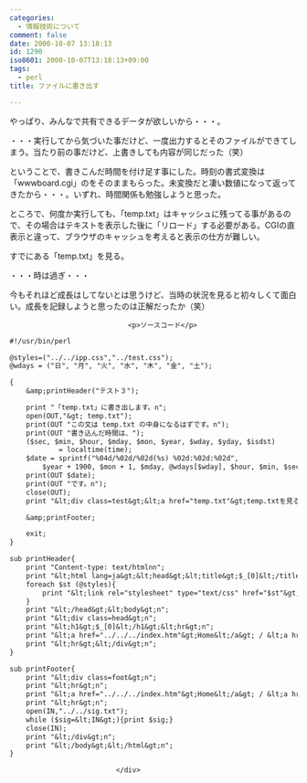 ```yaml
---
categories:
  - 情報技術について
comment: false
date: 2000-10-07 13:18:13
id: 1290
iso8601: 2000-10-07T13:18:13+09:00
tags:
  - perl
title: ファイルに書き出す

---
```


<div class="entry-body">
                                 <p>やっぱり、みんなで共有できるデータが欲しいから・・・。 </p>

<p>・・・実行してから気づいた事だけど、一度出力するとそのファイルができてしまう。当たり前の事だけど、上書きしても内容が同じだった（笑） </p>

<p>ということで、書きこんだ時間を付け足す事にした。時刻の書式変換は「wwwboard.cgi」のをそのままもらった。未変換だと凄い数値になって返ってきたから・・・。いずれ、時間関係も勉強しようと思った。 </p>

<p>ところで、何度か実行しても、「temp.txt」はキャッシュに残ってる事があるので、その場合はテキストを表示した後に「リロード」する必要がある。CGIの直表示と違って、ブラウザのキャッシュを考えると表示の仕方が難しい。 </p>

<p>すでにある「temp.txt」を見る。 </p>

<p>・・・時は過ぎ・・・ </p>

<p>今もそれほど成長はしてないとは思うけど、当時の状況を見ると初々しくて面白い。成長を記録しようと思ったのは正解だったか（笑）</p>
                              
                                 <p>ソースコード</p>

```default
#!/usr/bin/perl

@styles=("../../ipp.css","../test.css");
@wdays = ("日", "月", "火", "水", "木", "金", "土");

{
    &amp;printHeader("テスト３");

    print "「temp.txt」に書き出します。n";
    open(OUT,"&gt; temp.txt");
    print(OUT "この文は temp.txt の中身になるはずです。n");
    print(OUT "書き込んだ時間は、");
    ($sec, $min, $hour, $mday, $mon, $year, $wday, $yday, $isdst)
            = localtime(time);
    $date = sprintf("%04d/%02d/%02d(%s) %02d:%02d:%02d",
        $year + 1900, $mon + 1, $mday, @wdays[$wday], $hour, $min, $sec);
    print(OUT $date);
    print(OUT "です。n");
    close(OUT);
    print "&lt;div class=test&gt;&lt;a href="temp.txt"&gt;temp.txtを見る&lt;/a&gt;&lt;/div&gt;";

    &amp;printFooter;

    exit;
}

sub printHeader{
    print "Content-type: text/htmlnn";
    print "&lt;html lang=ja&gt;&lt;head&gt;&lt;title&gt;$_[0]&lt;/title&gt;n";
    foreach $st (@styles){
        print "&lt;link rel="stylesheet" type="text/css" href="$st"&gt;n";
    }
    print "&lt;/head&gt;&lt;body&gt;n";
    print "&lt;div class=head&gt;n";
    print "&lt;h1&gt;$_[0]&lt;/h1&gt;&lt;hr&gt;n";
    print "&lt;a href="../../../index.htm"&gt;Home&lt;/a&gt; / &lt;a href="../../"&gt;Perl&lt;/a&gt; / &lt;a href="../"&gt;TestCGI Index&lt;/a&gt;n";
    print "&lt;hr&gt;&lt;/div&gt;n";
}

sub printFooter{
    print "&lt;div class=foot&gt;n";
    print "&lt;hr&gt;n";
    print "&lt;a href="../../../index.htm"&gt;Home&lt;/a&gt; / &lt;a href="../../"&gt;Perl&lt;/a&gt; / &lt;a href="../"&gt;TestCGI Index&lt;/a&gt;n";
    print "&lt;hr&gt;n";
    open(IN,"../../sig.txt");
    while ($sig=&lt;IN&gt;){print $sig;}
    close(IN);
    print "&lt;/div&gt;n";
    print "&lt;/body&gt;&lt;/html&gt;n";
}
```
                              </div>
    	
